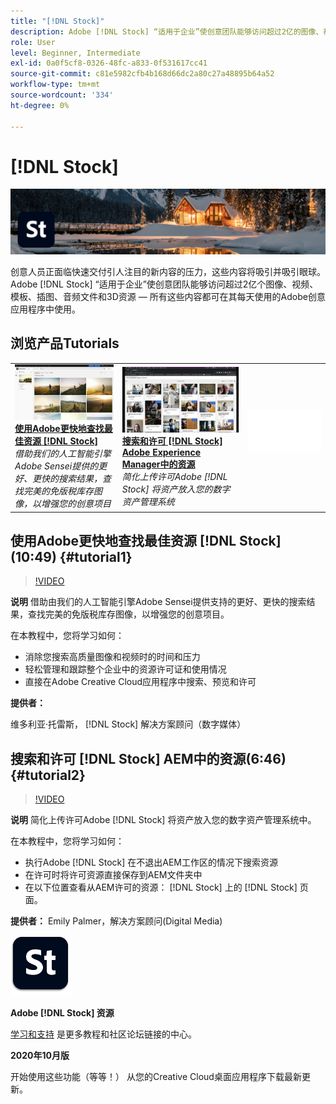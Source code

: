 ```yaml
---
title: "[!DNL Stock]"
description: Adobe [!DNL Stock] “适用于企业”使创意团队能够访问超过2亿的图像、视频、模板、插图、音频文件和3D资源
role: User
level: Beginner, Intermediate
exl-id: 0a0f5cf8-0326-48fc-a833-0f531617cc41
source-git-commit: c81e5982cfb4b168d66dc2a80c27a48895b64a52
workflow-type: tm+mt
source-wordcount: '334'
ht-degree: 0%

---
```


# [!DNL Stock]

![英雄图像教程](../assets/Stock.jpg)

创意人员正面临快速交付引人注目的新内容的压力，这些内容将吸引并吸引眼球。 Adobe [!DNL Stock] “适用于企业”使创意团队能够访问超过2亿个图像、视频、模板、插图、音频文件和3D资源 — 所有这些内容都可在其每天使用的Adobe创意应用程序中使用。

## 浏览产品Tutorials

<table style="table-layout:fixed">
<tr>
 <td>
   <a href="stock.md#tutorial1">
      <img alt="使用Adobe更快地查找最佳资源 [!DNL Stock]" src="../assets/stock_torres_thumbnail.jpg" />
   </a>
    <div>
   <a href="stock.md#tutorial1"><strong>使用Adobe更快地查找最佳资源 [!DNL Stock]</strong></a>
    </div>
    <em>借助我们的人工智能引擎Adobe Sensei提供的更好、更快的搜索结果，查找完美的免版税库存图像，以增强您的创意项目</em>
    <br>
  </td>
  <td>
   <a href="stock.md#tutorial2">
      <img alt="搜索和许可 [!DNL Stock] AEM中的资源" src="../assets/stock_aemintegration_palmer_thumbnail.jpg" />
   </a>
    <div>
   <a href="stock.md#tutorial2"><strong>搜索和许可 [!DNL Stock] Adobe Experience Manager中的资源</strong></a>
    </div>
    <em>简化上传许可Adobe [!DNL Stock] 将资产放入您的数字资产管理系统</em>
    <br>
  </td>
  <td>
    <img alt="间隔条" src="../assets/Whitespacer.png" />
    <div>
    <br>
  </td>
</tr>
</table>

## 使用Adobe更快地查找最佳资源 [!DNL Stock] (10:49) {#tutorial1}

>[!VIDEO](https://video.tv.adobe.com/v/326951?hidetitle=true)

**说明**
借助由我们的人工智能引擎Adobe Sensei提供支持的更好、更快的搜索结果，查找完美的免版税库存图像，以增强您的创意项目。

在本教程中，您将学习如何：
* 消除您搜索高质量图像和视频时的时间和压力
* 轻松管理和跟踪整个企业中的资源许可证和使用情况
* 直接在Adobe Creative Cloud应用程序中搜索、预览和许可

**提供者：**

维多利亚·托雷斯， [!DNL Stock] 解决方案顾问（数字媒体）

## 搜索和许可 [!DNL Stock] AEM中的资源(6:46) {#tutorial2}

>[!VIDEO](https://video.tv.adobe.com/v/326952?hidetitle=true)

**说明**
简化上传许可Adobe [!DNL Stock] 将资产放入您的数字资产管理系统中。

在本教程中，您将学习如何：
* 执行Adobe [!DNL Stock] 在不退出AEM工作区的情况下搜索资源
* 在许可时将许可资源直接保存到AEM文件夹中
* 在以下位置查看从AEM许可的资源： [!DNL Stock] 上的 [!DNL Stock] 页面。

**提供者：**
Emily Palmer，解决方案顾问(Digital Media)

![[!DNL Stock] 徽标](../assets/st_appicon_96.png)

**Adobe [!DNL Stock] 资源**

[学习和支持](https://helpx.adobe.com/support/stock.html) 是更多教程和社区论坛链接的中心。

**2020年10月版**

开始使用这些功能（等等！） 从您的Creative Cloud桌面应用程序下载最新更新。
